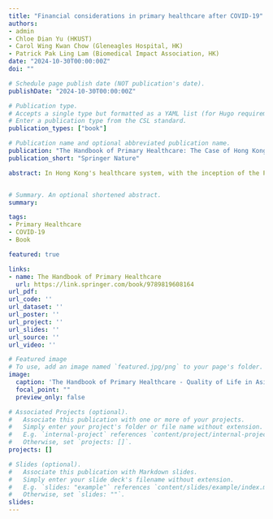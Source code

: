 ```yaml
---
title: "Financial considerations in primary healthcare after COVID-19"
authors:
- admin
- Chloe Dian Yu (HKUST)
- Carol Wing Kwan Chow (Gleneagles Hospital, HK)
- Patrick Pak Ling Lam (Biomedical Impact Association, HK)
date: "2024-10-30T00:00:00Z"
doi: ""

# Schedule page publish date (NOT publication's date).
publishDate: "2024-10-30T00:00:00Z"

# Publication type.
# Accepts a single type but formatted as a YAML list (for Hugo requirements).
# Enter a publication type from the CSL standard.
publication_types: ["book"]

# Publication name and optional abbreviated publication name.
publication: "The Handbook of Primary Healthcare: The Case of Hong Kong"
publication_short: "Springer Nature"

abstract: In Hong Kong's healthcare system, with the inception of the Primary Healthcare Commission as a new statutory body established in July 2024, there is a paradigm shift to a "front-loaded" approach in the provision of care and health services. There is also an urgent call to action in primary healthcare to support transdisciplinary medical intervention via telemedicine and modalities from academic research, as well as timely deployment of top-down and bottom-up approaches to population health crisis management. While primary healthcare is expected to disrupt the healthcare delivery model in Hong Kong of the bygone era, striving an equilibrium in financial discipline and concerted expansions in primary healthcare is expected to face contentious debate. One hypothesis being proposed by the authors is that care and health programs, in which the incentive on the end-user is preserved, with returns on investment and impact creation of cost-effective interventions for the primary healthcare community, which are likely to be ones that shall have adoption, meaningful prediction, and scalable value for the broader healthcare system. This chapter analyses and discusses the financial basis, assumptions and impact measurements arising from co-investments and strategic partnerships in a digital-connected age involving district health centres, governmental institutions, private primary care providers, social enterprises, and their members as part of the health delivery model. Case studies from a COVID-19 screening operator and a private healthcare institution will discuss the lessons learned from overcoming financial and resource constraints with resilience, and the recuperations and recommendations from a decentralised network during the heights of COVID-19 outbreaks.


# Summary. An optional shortened abstract.
summary: 

tags:
- Primary Healthcare
- COVID-19
- Book

featured: true

links:
- name: The Handbook of Primary Healthcare
  url: https://link.springer.com/book/9789819608164
url_pdf: 
url_code: ''
url_dataset: ''
url_poster: ''
url_project: ''
url_slides: ''
url_source: ''
url_video: ''

# Featured image
# To use, add an image named `featured.jpg/png` to your page's folder. 
image:
  caption: 'The Handbook of Primary Healthcare - Quality of Life in Asia Series'
  focal_point: ""
  preview_only: false

# Associated Projects (optional).
#   Associate this publication with one or more of your projects.
#   Simply enter your project's folder or file name without extension.
#   E.g. `internal-project` references `content/project/internal-project/index.md`.
#   Otherwise, set `projects: []`.
projects: []

# Slides (optional).
#   Associate this publication with Markdown slides.
#   Simply enter your slide deck's filename without extension.
#   E.g. `slides: "example"` references `content/slides/example/index.md`.
#   Otherwise, set `slides: ""`.
slides: 
---
```


